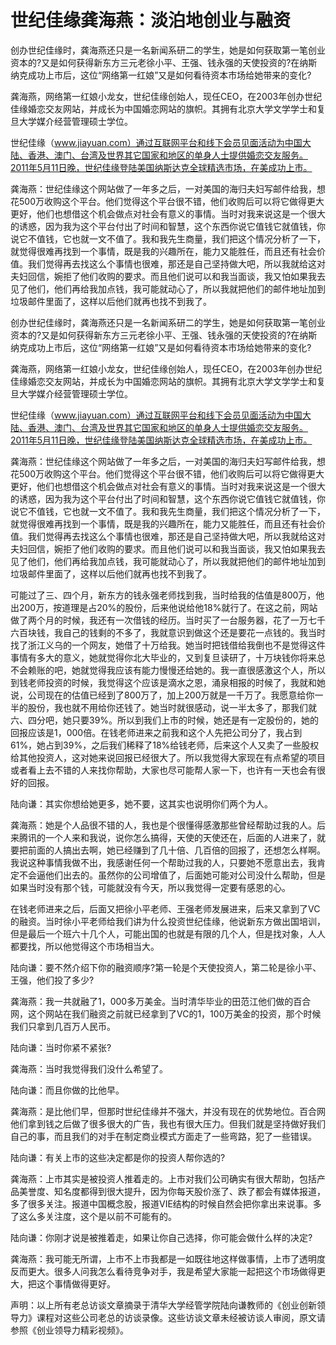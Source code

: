 # 世纪佳缘龚海燕：淡泊地创业与融资

创办世纪佳缘时，龚海燕还只是一名新闻系研二的学生，她是如何获取第一笔创业资本的?又是如何获得新东方三元老徐小平、王强、钱永强的天使投资的?在纳斯纳克成功上市后，这位“网络第一红娘”又是如何看待资本市场给她带来的变化?

龚海燕，网络第一红娘小龙女，世纪佳缘创始人，现任CEO，在2003年创办世纪佳缘婚恋交友网站，并成长为中国婚恋网站的旗帜。其拥有北京大学文学学士和复旦大学媒介经营管理硕士学位。

世纪佳缘（www.jiayuan.com）通过互联网平台和线下会员见面活动为中国大陆、香港、澳门、台湾及世界其它国家和地区的单身人士提供婚恋交友服务。2011年5月11日晚，世纪佳缘登陆美国纳斯达克全球精选市场，在美成功上市。

龚海燕：世纪佳缘这个网站做了一年多之后，一对美国的海归夫妇写邮件给我，想花500万收购这个平台。他们觉得这个平台很不错，他们收购后可以将它做得更大更好，他们也想借这个机会做点对社会有意义的事情。当时对我来说这是一个很大的诱惑，因为我为这个平台付出了时间和智慧，这个东西你说它值钱它就值钱，你说它不值钱，它也就一文不值了。我和我先生商量，我们把这个情况分析了一下，就觉得很难再找到一个事情，既是我的兴趣所在，能力又能胜任，而且还有社会价值。我们觉得再去找这么个事情也很难，那还是自己坚持做大吧，所以我就给这对夫妇回信，婉拒了他们收购的要求。而且他们说可以和我当面谈，我又怕如果我去见了他们，他们再给我加点钱，我可能就动心了，所以我就把他们的邮件地址加到垃圾邮件里面了，这样以后他们就再也找不到我了。

创办世纪佳缘时，龚海燕还只是一名新闻系研二的学生，她是如何获取第一笔创业资本的?又是如何获得新东方三元老徐小平、王强、钱永强的天使投资的?在纳斯纳克成功上市后，这位“网络第一红娘”又是如何看待资本市场给她带来的变化?

龚海燕，网络第一红娘小龙女，世纪佳缘创始人，现任CEO，在2003年创办世纪佳缘婚恋交友网站，并成长为中国婚恋网站的旗帜。其拥有北京大学文学学士和复旦大学媒介经营管理硕士学位。

世纪佳缘（www.jiayuan.com）通过互联网平台和线下会员见面活动为中国大陆、香港、澳门、台湾及世界其它国家和地区的单身人士提供婚恋交友服务。2011年5月11日晚，世纪佳缘登陆美国纳斯达克全球精选市场，在美成功上市。

龚海燕：世纪佳缘这个网站做了一年多之后，一对美国的海归夫妇写邮件给我，想花500万收购这个平台。他们觉得这个平台很不错，他们收购后可以将它做得更大更好，他们也想借这个机会做点对社会有意义的事情。当时对我来说这是一个很大的诱惑，因为我为这个平台付出了时间和智慧，这个东西你说它值钱它就值钱，你说它不值钱，它也就一文不值了。我和我先生商量，我们把这个情况分析了一下，就觉得很难再找到一个事情，既是我的兴趣所在，能力又能胜任，而且还有社会价值。我们觉得再去找这么个事情也很难，那还是自己坚持做大吧，所以我就给这对夫妇回信，婉拒了他们收购的要求。而且他们说可以和我当面谈，我又怕如果我去见了他们，他们再给我加点钱，我可能就动心了，所以我就把他们的邮件地址加到垃圾邮件里面了，这样以后他们就再也找不到我了。

可能过了三、四个月，新东方的钱永强老师找到我，当时给我的估值是800万，他出200万，按道理是占20%的股份，后来他说给他18%就行了。在这之前，网站做了两个月的时候，我还有一次借钱的经历。当时买了一台服务器，花了一万七千六百块钱，我自己的钱剩的不多了，我就意识到做这个还是要花一点钱的。我当时找了浙江义乌的一个网友，她借了十万给我。她当时把钱借给我倒也不是觉得这件事情有多大的意义，她就觉得你北大毕业的，又到复旦读研了，十万块钱你将来总不会赖账的吧，她就觉得我应该有能力慢慢还给她的。我一直很感激这个人，所以到钱老师投资的时候，我觉得这个应该是滴水之恩，涌泉相报的时候了，我就和她说，公司现在的估值已经到了800万了，加上200万就是一千万了。我愿意给你一半的股份，我也就不用给你还钱了。她当时就很感动，说一半太多了，那我们就六、四分吧，她只要39%。所以到我们上市的时候，她还是有一定股份的，她的回报应该是1，000倍。在钱老师进来之前我和这个人先把公司分了，我占到61%，她占到39%，之后我们稀释了18%给钱老师，后来这个人又卖了一些股权给其他投资人，这对她来说回报已经很大了。所以我觉得大家现在有点希望的项目或者看上去不错的人来找你帮助，大家也尽可能帮人家一下，也许有一天也会有很好的回报。

陆向谦：其实你想给她更多，她不要，这其实也说明你们两个为人。

龚海燕：她是个人品很不错的人，我也是个很懂得感激那些曾经帮助过我的人。后来腾讯的一个人来和我说，说你怎么搞得，天使的天使还在，后面的人进来了，就要把前面的人搞出去啊，她已经赚到了几十倍、几百倍的回报了，还想怎么样啊。我说这种事情我做不出，我感谢任何一个帮助过我的人，只要她不愿意出去，我肯定不会逼他们出去的。虽然你的公司增值了，后面她可能对公司没什么帮助，但是如果当时没有那个钱，可能就没有今天，所以我觉得一定要有感恩的心。

在钱老师进来之后，后面又把徐小平老师、王强老师发展进来，后来又拿到了VC的融资。当时徐小平老师给我们讲为什么投资世纪佳缘，他说新东方做出国培训，但是最后一个班六十几个人，可能出国的也就是有限的几个人，但是找对象，人人都要找，所以他觉得这个市场相当大。

陆向谦：要不然介绍下你的融资顺序?第一轮是个天使投资人，第二轮是徐小平、王强，他们投了多少?

龚海燕：我一共就融了1，000多万美金。当时清华毕业的田范江他们做的百合网，这个网站在我们融资之前就已经拿到了VC的1，100万美金的投资，那个时候我们只拿到几百万人民币。

陆向谦：当时你紧不紧张?

龚海燕：当时我觉得我们没什么希望了。

陆向谦：而且你做的比他早。

龚海燕：是比他们早，但那时世纪佳缘并不强大，并没有现在的优势地位。百合网他们拿到钱之后做了很多很大的广告，我也有很大压力。但我们就是坚持做好我们自己的事，而且我们的对手在制定商业模式方面走了一些弯路，犯了一些错误。

陆向谦：有关上市的这些决定都是你的投资人帮你选的?

龚海燕：上市其实是被投资人推着走的。上市对我们公司确实有很大帮助，包括产品美誉度、知名度都得到很大提升，因为你每天股价涨了、跌了都会有媒体报道，多了很多关注。报道中国概念股，报道VIE结构的时候自然会把你拿出来说事。多了这么多关注度，这个是以前不可能有的。

陆向谦：你刚才说是被推着走，如果让你自己选择，你可能会做什么样的决定?

龚海燕：我可能无所谓，上市不上市我都是一如既往地这样做事情，上市了透明度反而更大。很多人问我怎么看待竞争对手，我是希望大家能一起把这个市场做得更大，把这个事情做得更好。

声明：以上所有老总访谈文章摘录于清华大学经管学院陆向谦教师的《创业创新领导力》课程对这些公司老总的访谈录像。这些访谈文章未经被访谈人审阅，原文请参照《创业领导力精彩视频》。
